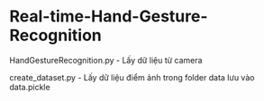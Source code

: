 # Real-time-Hand-Gesture-Recognition

HandGestureRecognition.py - Lấy dữ liệu từ camera

create_dataset.py - Lấy dữ liệu điểm ảnh trong folder data lưu vào data.pickle

